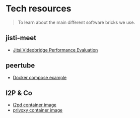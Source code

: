 # Tech resources

> To learn about the main different software bricks we use.

## jisti-meet

* [Jitsi Videobridge Performance Evaluation](https://jitsi.org/jitsi-videobridge-performance-evaluation/)

## peertube

* [Docker compose example](https://yerbamate.dev/nutomic/peertube.social/src/branch/master/templates/docker-compose.yml)

## I2P & Co

* [i2pd container image](https://hub.docker.com/r/meeh/i2pd)
* [privoxy container image](https://hub.docker.com/r/splazit/privoxy-alpine)